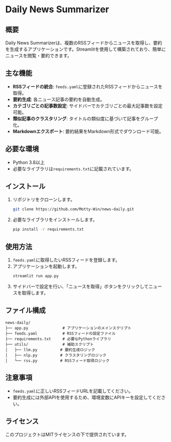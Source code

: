 # Daily News Summarizer

## 概要
Daily News Summarizerは、複数のRSSフィードからニュースを取得し、要約を生成するアプリケーションです。Streamlitを使用して構築されており、簡単にニュースを閲覧・要約できます。

## 主な機能
- **RSSフィードの統合**: `feeds.yaml`に登録されたRSSフィードからニュースを取得。
- **要約生成**: 各ニュース記事の要約を自動生成。
- **カテゴリごとの記事数設定**: サイドバーでカテゴリごとの最大記事数を設定可能。
- **類似記事のクラスタリング**: タイトルの類似度に基づいて記事をグループ化。
- **Markdownエクスポート**: 要約結果をMarkdown形式でダウンロード可能。

## 必要な環境
- Python 3.8以上
- 必要なライブラリは`requirements.txt`に記載されています。

## インストール
1. リポジトリをクローンします。
   ```bash
   git clone https://github.com/Motty-Win/news-daily.git
   ```
2. 必要なライブラリをインストールします。
   ```bash
   pip install -r requirements.txt
   ```

## 使用方法
1. `feeds.yaml`に取得したいRSSフィードを登録します。
2. アプリケーションを起動します。
   ```bash
   streamlit run app.py
   ```
3. サイドバーで設定を行い、「ニュースを取得」ボタンをクリックしてニュースを取得します。

## ファイル構成
```
news-daily/
├── app.py               # アプリケーションのメインスクリプト
├── feeds.yaml           # RSSフィードの設定ファイル
├── requirements.txt     # 必要なPythonライブラリ
├── utils/               # 補助スクリプト
│   ├── llm.py          # 要約生成ロジック
│   ├── nlp.py          # クラスタリングロジック
│   └── rss.py          # RSSフィード取得ロジック
```

## 注意事項
- `feeds.yaml`に正しいRSSフィードURLを記載してください。
- 要約生成には外部APIを使用するため、環境変数にAPIキーを設定してください。

## ライセンス
このプロジェクトはMITライセンスの下で提供されています。